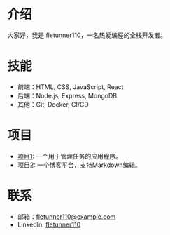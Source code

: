 # 介绍
大家好，我是 fletunner110，一名热爱编程的全栈开发者。

# 技能
- 前端：HTML, CSS, JavaScript, React
- 后端：Node.js, Express, MongoDB
- 其他：Git, Docker, CI/CD

# 项目
- [项目1](https://github.com/fletunner110/project1): 一个用于管理任务的应用程序。
- [项目2](https://github.com/fletunner110/project2): 一个博客平台，支持Markdown编辑。

# 联系
- 邮箱：fletunner110@example.com
- LinkedIn: [fletunner110](https://linkedin.com/in/fletunner110)